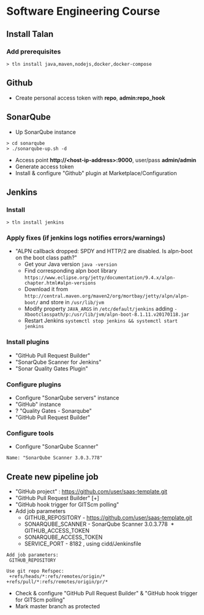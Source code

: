 # Software Engineering Course

## Install Talan
### Add prerequisites
```
> tln install java,maven,nodejs,docker,docker-compose
```

## Github
* Create personal access token with **repo**, **admin:repo_hook**

## SonarQube
* Up SonarQube instance
```
> cd sonarqube
> ./sonarqube-up.sh -d
```
* Access point **http://\<host-ip-address\>:9000**, user/pass **admin/admin**
* Generate access token
* Install & configure "Github" plugin at Marketplace/Configuration

## Jenkins
### Install
```
> tln install jenkins
```

### Apply fixes (if jenkins logs notifies errors/warnings)
* "ALPN callback dropped: SPDY and HTTP/2 are disabled. Is alpn-boot on the boot class path?"
  * Get your Java version ```java -version```
  * Find corresponding alpn boot library ```https://www.eclipse.org/jetty/documentation/9.4.x/alpn-chapter.html#alpn-versions```
  * Download it from ```http://central.maven.org/maven2/org/mortbay/jetty/alpn/alpn-boot/``` and store in ```/usr/lib/jvm```
  * Modify property ```JAVA_ARGS``` in ```/etc/default/jenkins``` adding ```-Xbootclasspath/p:/usr/lib/jvm/alpn-boot-8.1.11.v20170118.jar```
  * Restart Jenkins ```systemctl stop jenkins && systemctl start jenkins```

### Install plugins
* "GitHub Pull Request Builder"
* "SonarQube Scanner for Jenkins"
* "Sonar Quality Gates Plugin"

### Configure plugins
* Configure "SonarQube servers" instance
* "GitHub" instance
* ? "Quality Gates - Sonarqube"
* "GitHub Pull Request Builder"

### Configure tools
* Configure "SonarQube Scanner"
 ```
Name: "SonarQube Scanner 3.0.3.778"
```


## Create new pipeline job
* "GitHub project" : https://github.com/user/saas-template.git
* "GitHub Pull Request Builder" \[+\]
* "GitHub hook trigger for GITScm polling"
* Add job parameters
  * GITHUB_REPOSITORY - https://github.com/user/saas-template.git
  * SONARQUBE_SCANNER - SonarQube Scanner 3.0.3.778
  * GITHUB_ACCESS_TOKEN
  * SONARQUBE_ACCESS_TOKEN
  * SERVICE_PORT - 8182
, using cidd/Jenkinsfile
 ```
 Add job parameters:
  GITHUB_REPOSITORY

 Use git repo Refspec:
  +refs/heads/*:refs/remotes/origin/* +refs/pull/*:refs/remotes/origin/pr/*
 ```
* Check & configure "GitHub Pull Request Builder" & "GitHub hook trigger for GITScm polling"
* Mark master branch as protected
